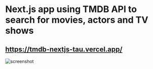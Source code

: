 # Next.js app using TMDB API to search for movies, actors and TV shows

## https://tmdb-nextjs-tau.vercel.app/

![screenshot](https://i.ibb.co/5jZ6ZYC/tmdb.png)
